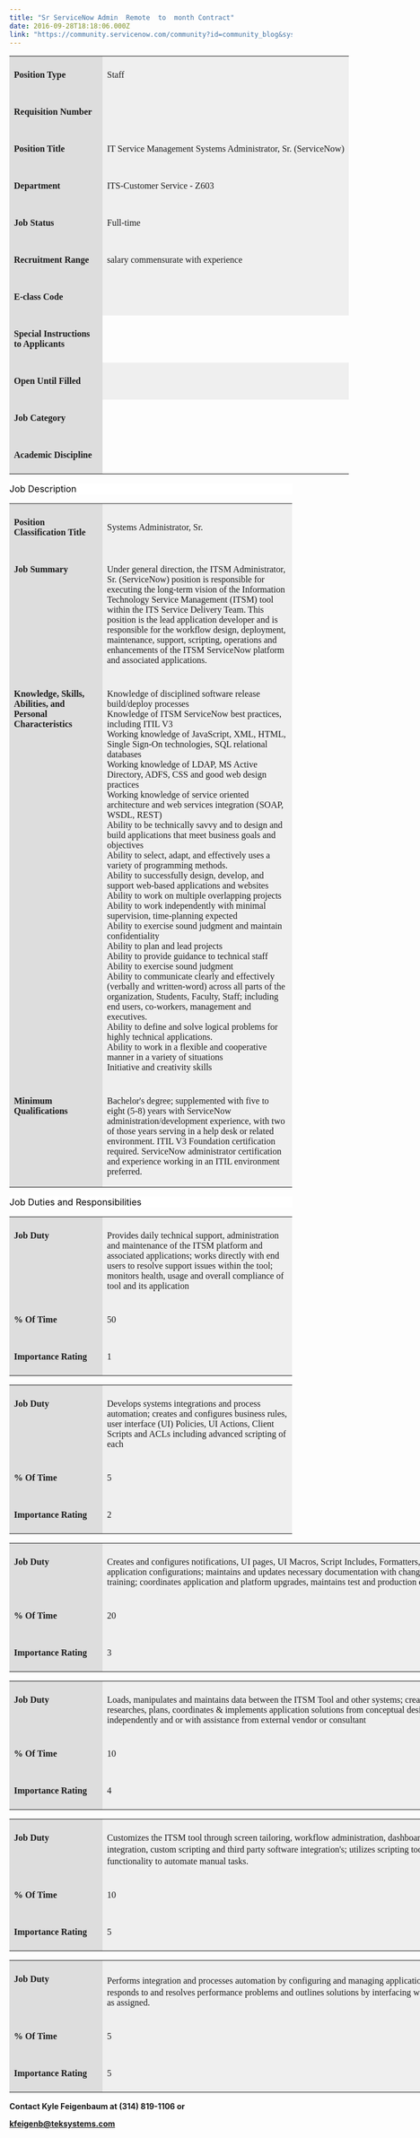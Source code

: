 ```yaml
---
title: "Sr ServiceNow Admin  Remote  to  month Contract"
date: 2016-09-28T18:18:06.000Z
link: "https://community.servicenow.com/community?id=community_blog&sys_id=7aac6625dbd0dbc01dcaf3231f961977"
---
```

<table border="0" cellpadding="0" cellspacing="0" style="width: 964px;"><tbody><tr><td style="background: #DDDDDD; padding: 6.0pt 6.0pt 6.0pt 6.0pt;" valign="top" width="150"><p><strong style="font-size: 12.0pt; font-family: 'Times New Roman','serif';">Position Type</strong></p></td><td style="background: #EFEFEF; padding: 6.0pt 6.0pt 6.0pt 6.0pt;"><p><span style="font-size: 12.0pt; font-family: 'Times New Roman','serif';">Staff</span></p></td></tr><tr><td style="background: #DDDDDD; padding: 6.0pt 6.0pt 6.0pt 6.0pt;" valign="top" width="150"><p><strong style="font-size: 12.0pt; font-family: 'Times New Roman','serif';">Requisition Number</strong></p></td><td style="background: #EFEFEF; padding: 6.0pt 6.0pt 6.0pt 6.0pt;"><p><span style="font-size: 12.0pt; font-family: 'Times New Roman','serif';"> </span></p></td></tr><tr><td style="background: #DDDDDD; padding: 6.0pt 6.0pt 6.0pt 6.0pt;" valign="top" width="150"><p><strong style="font-size: 12.0pt; font-family: 'Times New Roman','serif';">Position Title</strong></p></td><td style="background: #EFEFEF; padding: 6.0pt 6.0pt 6.0pt 6.0pt;"><p><span style="font-size: 12.0pt; font-family: 'Times New Roman','serif';">IT Service Management Systems Administrator, Sr. (ServiceNow)</span></p></td></tr><tr><td style="background: #DDDDDD; padding: 6.0pt 6.0pt 6.0pt 6.0pt;" valign="top" width="150"><p><strong style="font-size: 12.0pt; font-family: 'Times New Roman','serif';">Department</strong></p></td><td style="background: #EFEFEF; padding: 6.0pt 6.0pt 6.0pt 6.0pt;"><p><span style="font-size: 12.0pt; font-family: 'Times New Roman','serif';">ITS-Customer Service - Z603</span></p></td></tr><tr><td style="background: #DDDDDD; padding: 6.0pt 6.0pt 6.0pt 6.0pt;" valign="top" width="150"><p><strong style="font-size: 12.0pt; font-family: 'Times New Roman','serif';">Job Status</strong></p></td><td style="background: #EFEFEF; padding: 6.0pt 6.0pt 6.0pt 6.0pt;"><p><span style="font-size: 12.0pt; font-family: 'Times New Roman','serif';">Full-time</span></p></td></tr><tr><td style="background: #DDDDDD; padding: 6.0pt 6.0pt 6.0pt 6.0pt;" valign="top" width="150"><p><strong style="font-size: 12.0pt; font-family: 'Times New Roman','serif';">Recruitment Range</strong></p></td><td style="background: #EFEFEF; padding: 6.0pt 6.0pt 6.0pt 6.0pt;"><p><span style="font-size: 12.0pt; font-family: 'Times New Roman','serif';">salary commensurate with experience</span></p></td></tr><tr><td style="background: #DDDDDD; padding: 6.0pt 6.0pt 6.0pt 6.0pt;" valign="top" width="150"><p><strong style="font-size: 12.0pt; font-family: 'Times New Roman','serif';">E-class Code</strong></p></td><td style="background: #EFEFEF; padding: 6.0pt 6.0pt 6.0pt 6.0pt;"><p><span style="font-size: 12.0pt; font-family: 'Times New Roman','serif';"> </span></p><p><span style="font-size: 12.0pt; font-family: 'Times New Roman','serif';"> </span></p></td></tr><tr><td style="background: #DDDDDD; padding: 6.0pt 6.0pt 6.0pt 6.0pt;" valign="top" width="150"><p><strong style="font-size: 12.0pt; font-family: 'Times New Roman','serif';">Special Instructions to Applicants</strong></p></td></tr><tr><td style="background: #DDDDDD; padding: 6.0pt 6.0pt 6.0pt 6.0pt;" valign="top" width="150"><p><strong style="font-size: 12.0pt; font-family: 'Times New Roman','serif';">Open Until Filled</strong></p></td><td style="background: #EFEFEF; padding: 6.0pt 6.0pt 6.0pt 6.0pt;"><p><span style="font-size: 12.0pt; font-family: 'Times New Roman','serif';"> </span></p></td></tr><tr><td style="background: #DDDDDD; padding: 6.0pt 6.0pt 6.0pt 6.0pt;" valign="top" width="150"><p><strong style="font-size: 12.0pt; font-family: 'Times New Roman','serif';">Job Category</strong></p></td></tr><tr><td style="background: #DDDDDD; padding: 6.0pt 6.0pt 6.0pt 6.0pt;" valign="top" width="150"><p><strong style="font-size: 12.0pt; font-family: 'Times New Roman','serif';">Academic Discipline</strong></p></td></tr></tbody></table><p style="background: white;"><span style="font-size: 12.0pt; font-family: inherit; color: black;">Job Description</span></p><table border="0" cellpadding="0" cellspacing="0" width="964"><tbody><tr><td style="background: #DDDDDD; padding: 6.0pt 6.0pt 6.0pt 6.0pt;" valign="top" width="150"><p><strong style="font-size: 12.0pt; font-family: 'Times New Roman','serif';">Position Classification Title</strong></p></td><td style="background: #EFEFEF; padding: 6.0pt 6.0pt 6.0pt 6.0pt;"><p><span style="font-size: 12.0pt; font-family: 'Times New Roman','serif';">Systems Administrator, Sr.</span></p></td></tr><tr><td style="background: #DDDDDD; padding: 6.0pt 6.0pt 6.0pt 6.0pt;" valign="top" width="150"><p><strong style="font-size: 12.0pt; font-family: 'Times New Roman','serif';">Job Summary</strong></p></td><td style="background: #EFEFEF; padding: 6.0pt 6.0pt 6.0pt 6.0pt;"><p style="margin-bottom: 7.5pt;"><span style="font-size: 12.0pt; font-family: 'Times New Roman','serif';">Under general direction, the ITSM Administrator, Sr. (ServiceNow) position is responsible for executing the long-term vision of the Information Technology Service Management (ITSM) tool within the ITS Service Delivery Team. This position is the lead application developer and is responsible for the workflow design, deployment, maintenance, support, scripting, operations and enhancements of the ITSM ServiceNow platform and associated applications.</span></p></td></tr><tr><td style="background: #DDDDDD; padding: 6.0pt 6.0pt 6.0pt 6.0pt;" valign="top" width="150"><p><strong style="font-size: 12.0pt; font-family: 'Times New Roman','serif';">Knowledge, Skills, Abilities, and Personal Characteristics</strong></p></td><td style="background: #EFEFEF; padding: 6.0pt 6.0pt 6.0pt 6.0pt;"><p style="margin-bottom: 7.5pt;"><span style="font-size: 12.0pt; font-family: 'Times New Roman','serif';">Knowledge of disciplined software release build/deploy processes<br/> Knowledge of ITSM ServiceNow best practices, including ITIL V3<br/> Working knowledge of JavaScript, XML, HTML, Single Sign-On technologies, SQL relational databases<br/> Working knowledge of LDAP, MS Active Directory, ADFS, CSS and good web design practices<br/> Working knowledge of service oriented architecture and web services integration (SOAP, WSDL, REST)<br/> Ability to be technically savvy and to design and build applications that meet business goals and objectives<br/> Ability to select, adapt, and effectively uses a variety of programming methods.<br/> Ability to successfully design, develop, and support web-based applications and websites<br/> Ability to work on multiple overlapping projects<br/> Ability to work independently with minimal supervision, time-planning expected<br/> Ability to exercise sound judgment and maintain confidentiality<br/> Ability to plan and lead projects<br/> Ability to provide guidance to technical staff<br/> Ability to exercise sound judgment<br/> Ability to communicate clearly and effectively (verbally and written-word) across all parts of the organization, Students, Faculty, Staff; including end users, co-workers, management and executives. <br/> Ability to define and solve logical problems for highly technical applications.<br/> Ability to work in a flexible and cooperative manner in a variety of situations <br/> Initiative and creativity skills</span></p></td></tr><tr><td style="background: #DDDDDD; padding: 6.0pt 6.0pt 6.0pt 6.0pt;" valign="top" width="150"><p><strong style="font-size: 12.0pt; font-family: 'Times New Roman','serif';">Minimum Qualifications</strong></p></td><td style="background: #EFEFEF; padding: 6.0pt 6.0pt 6.0pt 6.0pt;"><p style="margin-bottom: 7.5pt;"><span style="font-size: 12.0pt; font-family: 'Times New Roman','serif';">Bachelor's degree; supplemented with five to eight (5-8) years with ServiceNow administration/development experience, with two of those years serving in a help desk or related environment. ITIL V3 Foundation certification required. ServiceNow administrator certification and experience working in an ITIL environment preferred.</span></p></td></tr></tbody></table><p style="background: white;"><span style="font-size: 12.0pt; font-family: inherit; color: black;">Job Duties and Responsibilities</span></p><table border="0" cellpadding="0" cellspacing="0" width="964"><tbody><tr><td style="background: #DDDDDD; padding: 6.0pt 6.0pt 6.0pt 6.0pt;" valign="top" width="150"><p style="margin-bottom: 7.5pt;"><strong style="font-size: 12.0pt; font-family: 'Times New Roman','serif';">Job Duty</strong></p></td><td style="background: #EFEFEF; padding: 6.0pt 6.0pt 6.0pt 6.0pt;"><p style="margin-bottom: 7.5pt;"><span style="font-size: 12.0pt; font-family: 'Times New Roman','serif';">Provides daily technical support, administration and maintenance of the ITSM platform and associated applications; works directly with end users to resolve support issues within the tool; monitors health, usage and overall compliance of tool and its application</span></p></td></tr><tr><td style="background: #DDDDDD; padding: 6.0pt 6.0pt 6.0pt 6.0pt;" valign="top" width="150"><p><strong style="font-size: 12.0pt; font-family: 'Times New Roman','serif';">% Of Time</strong></p></td><td style="background: #EFEFEF; padding: 6.0pt 6.0pt 6.0pt 6.0pt;"><p><span style="font-size: 12.0pt; font-family: 'Times New Roman','serif';">50</span></p></td></tr><tr><td style="background: #DDDDDD; padding: 6.0pt 6.0pt 6.0pt 6.0pt;" valign="top" width="150"><p><strong style="font-size: 12.0pt; font-family: 'Times New Roman','serif';">Importance Rating</strong></p></td><td style="background: #EFEFEF; padding: 6.0pt 6.0pt 6.0pt 6.0pt;"><p><span style="font-size: 12.0pt; font-family: 'Times New Roman','serif';">1</span></p></td></tr></tbody></table><p style="background: white;"><span style="font-size: 10.5pt; font-family: 'Arial','sans-serif'; color: black;"> </span></p><table border="0" cellpadding="0" cellspacing="0" width="964"><tbody><tr><td style="background: #DDDDDD; padding: 6.0pt 6.0pt 6.0pt 6.0pt;" valign="top" width="150"><p style="margin-bottom: 7.5pt;"><strong style="font-size: 12.0pt; font-family: 'Times New Roman','serif';">Job Duty</strong></p></td><td style="background: #EFEFEF; padding: 6.0pt 6.0pt 6.0pt 6.0pt;"><p style="margin-bottom: 7.5pt;"><span style="font-size: 12.0pt; font-family: 'Times New Roman','serif';">Develops systems integrations and process automation; creates and configures business rules, user interface (UI) Policies, UI Actions, Client Scripts and ACLs including advanced scripting of each</span></p></td></tr><tr><td style="background: #DDDDDD; padding: 6.0pt 6.0pt 6.0pt 6.0pt;" valign="top" width="150"><p><strong style="font-size: 12.0pt; font-family: 'Times New Roman','serif';">% Of Time</strong></p></td><td style="background: #EFEFEF; padding: 6.0pt 6.0pt 6.0pt 6.0pt;"><p><span style="font-size: 12.0pt; font-family: 'Times New Roman','serif';">5</span></p></td></tr><tr><td style="background: #DDDDDD; padding: 6.0pt 6.0pt 6.0pt 6.0pt;" valign="top" width="150"><p><strong style="font-size: 12.0pt; font-family: 'Times New Roman','serif';">Importance Rating</strong></p></td><td style="background: #EFEFEF; padding: 6.0pt 6.0pt 6.0pt 6.0pt;"><p><span style="font-size: 12.0pt; font-family: 'Times New Roman','serif';">2</span></p></td></tr></tbody></table><p style="background: white;"><span style="font-size: 10.5pt; font-family: 'Arial','sans-serif'; color: black;"> </span></p><table border="0" cellpadding="0" cellspacing="0" style="width: 964px;"><tbody><tr><td style="background: #DDDDDD; padding: 6.0pt 6.0pt 6.0pt 6.0pt;" valign="top" width="150"><p style="margin-bottom: 7.5pt;"><strong style="font-size: 12.0pt; font-family: 'Times New Roman','serif';">Job Duty</strong></p></td><td style="background: #EFEFEF; padding: 6.0pt 6.0pt 6.0pt 6.0pt;"><p style="margin-bottom: 7.5pt;"><span style="font-size: 12.0pt; font-family: 'Times New Roman','serif';">Creates and configures notifications, UI pages, UI Macros, Script Includes, Formatters, etc.; documents system builds and application configurations; maintains and updates necessary documentation with changes in policies, procedures and training; coordinates application and platform upgrades, maintains test and production environments.</span></p></td></tr><tr><td style="background: #DDDDDD; padding: 6.0pt 6.0pt 6.0pt 6.0pt;" valign="top" width="150"><p><strong style="font-size: 12.0pt; font-family: 'Times New Roman','serif';">% Of Time</strong></p></td><td style="background: #EFEFEF; padding: 6.0pt 6.0pt 6.0pt 6.0pt;"><p><span style="font-size: 12.0pt; font-family: 'Times New Roman','serif';">20</span></p></td></tr><tr><td style="background: #DDDDDD; padding: 6.0pt 6.0pt 6.0pt 6.0pt;" valign="top" width="150"><p><strong style="font-size: 12.0pt; font-family: 'Times New Roman','serif';">Importance Rating</strong></p></td><td style="background: #EFEFEF; padding: 6.0pt 6.0pt 6.0pt 6.0pt;"><p><span style="font-size: 12.0pt; font-family: 'Times New Roman','serif';">3</span></p></td></tr></tbody></table><p style="background: white;"><span style="font-size: 10.5pt; font-family: 'Arial','sans-serif'; color: black;"> </span></p><table border="0" cellpadding="0" cellspacing="0" style="width: 964px;"><tbody><tr><td style="background: #DDDDDD; padding: 6.0pt 6.0pt 6.0pt 6.0pt;" valign="top" width="150"><p style="margin-bottom: 7.5pt;"><strong style="font-size: 12.0pt; font-family: 'Times New Roman','serif';">Job Duty</strong></p></td><td style="background: #EFEFEF; padding: 6.0pt 6.0pt 6.0pt 6.0pt;"><p style="margin-bottom: 7.5pt;"><span style="font-size: 12.0pt; font-family: 'Times New Roman','serif';">Loads, manipulates and maintains data between the ITSM Tool and other systems; creates reports and dashboards; researches, plans, coordinates &amp; implements application solutions from conceptual design requirements both independently and or with assistance from external vendor or consultant</span></p></td></tr><tr><td style="background: #DDDDDD; padding: 6.0pt 6.0pt 6.0pt 6.0pt;" valign="top" width="150"><p><strong style="font-size: 12.0pt; font-family: 'Times New Roman','serif';">% Of Time</strong></p></td><td style="background: #EFEFEF; padding: 6.0pt 6.0pt 6.0pt 6.0pt;"><p><span style="font-size: 12.0pt; font-family: 'Times New Roman','serif';">10</span></p></td></tr><tr><td style="background: #DDDDDD; padding: 6.0pt 6.0pt 6.0pt 6.0pt;" valign="top" width="150"><p><strong style="font-size: 12.0pt; font-family: 'Times New Roman','serif';">Importance Rating</strong></p></td><td style="background: #EFEFEF; padding: 6.0pt 6.0pt 6.0pt 6.0pt;"><p><span style="font-size: 12.0pt; font-family: 'Times New Roman','serif';">4</span></p></td></tr></tbody></table><p style="background: white;"><span style="font-size: 10.5pt; font-family: 'Arial','sans-serif'; color: black;"> </span></p><table border="0" cellpadding="0" cellspacing="0" style="width: 964px;"><tbody><tr><td style="background: #DDDDDD; padding: 6.0pt 6.0pt 6.0pt 6.0pt;" valign="top" width="150"><p style="margin-bottom: 7.5pt;"><strong style="font-size: 12.0pt; font-family: 'Times New Roman','serif';">Job Duty</strong></p></td><td style="background: #EFEFEF; padding: 6.0pt 6.0pt 6.0pt 6.0pt;"><p style="margin-bottom: 7.5pt;"><span style="font-family: 'Times New Roman', serif;"><span style="font-size: 12pt;">Customizes the ITSM tool through screen tailoring, workflow administration, dashboards, data imports, LDAP integration, custom scripting and third party software </span><span style="font-size: 16px; line-height: 24px;">integration's</span><span style="font-size: 12pt;">; utilizes scripting tools and the ITSM Tool functionality to automate manual tasks.</span></span></p></td></tr><tr><td style="background: #DDDDDD; padding: 6.0pt 6.0pt 6.0pt 6.0pt;" valign="top" width="150"><p><strong style="font-size: 12.0pt; font-family: 'Times New Roman','serif';">% Of Time</strong></p></td><td style="background: #EFEFEF; padding: 6.0pt 6.0pt 6.0pt 6.0pt;"><p><span style="font-size: 12.0pt; font-family: 'Times New Roman','serif';">10</span></p></td></tr><tr><td style="background: #DDDDDD; padding: 6.0pt 6.0pt 6.0pt 6.0pt;" valign="top" width="150"><p><strong style="font-size: 12.0pt; font-family: 'Times New Roman','serif';">Importance Rating</strong></p></td><td style="background: #EFEFEF; padding: 6.0pt 6.0pt 6.0pt 6.0pt;"><p><span style="font-size: 12.0pt; font-family: 'Times New Roman','serif';">5</span></p></td></tr></tbody></table><p style="background: white;"><span style="font-size: 10.5pt; font-family: 'Arial','sans-serif'; color: black;"> </span></p><table border="0" cellpadding="0" cellspacing="0" style="width: 964px;"><tbody><tr><td style="background: #DDDDDD; padding: 6.0pt 6.0pt 6.0pt 6.0pt;" valign="top" width="150"><p style="margin-bottom: 7.5pt;"><strong style="font-size: 12.0pt; font-family: 'Times New Roman','serif';">Job Duty</strong></p></td><td style="background: #EFEFEF; padding: 6.0pt 6.0pt 6.0pt 6.0pt;"><p style="margin-bottom: 7.5pt;"><span style="font-family: 'Times New Roman', serif;"><span style="font-size: 12pt;">Performs </span><span style="font-size: 16px; line-height: 24px;">integration</span><span style="font-size: 12pt;"> and processes automation by configuring and managing application Discovery and Orchestration; responds to and resolves performance problems and outlines solutions by interfacing with vendors; performs other duties as assigned.</span></span></p></td></tr><tr><td style="background: #DDDDDD; padding: 6.0pt 6.0pt 6.0pt 6.0pt;" valign="top" width="150"><p><strong style="font-size: 12.0pt; font-family: 'Times New Roman','serif';">% Of Time</strong></p></td><td style="background: #EFEFEF; padding: 6.0pt 6.0pt 6.0pt 6.0pt;"><p><span style="font-size: 12.0pt; font-family: 'Times New Roman','serif';">5</span></p></td></tr><tr><td style="background: #DDDDDD; padding: 6.0pt 6.0pt 6.0pt 6.0pt;" valign="top" width="150"><p><strong style="font-size: 12.0pt; font-family: 'Times New Roman','serif';">Importance Rating</strong></p></td><td style="background: #EFEFEF; padding: 6.0pt 6.0pt 6.0pt 6.0pt;"><p><span style="font-size: 12.0pt; font-family: 'Times New Roman','serif';">5</span></p></td></tr></tbody></table><p></p><p><strong>Contact Kyle Feigenbaum at (314) 819-1106 or</strong></p><p><strong><a title="k-email-small" class="jive-link-email-small" href="mailto:kfeigenb@teksystems.com">kfeigenb@teksystems.com</a><span> </span></strong></p>